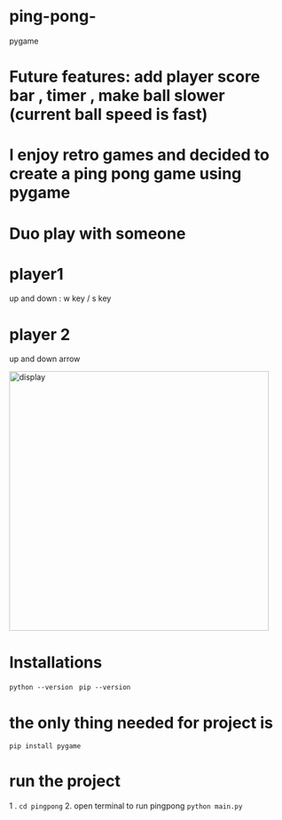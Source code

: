 # ping-pong- 
pygame 
# Future features: add player score bar , timer , make ball slower (current ball speed is fast) 


# I enjoy retro games and decided to create a ping pong game using pygame 

# Duo play with someone 
# player1 
up and down : w key / s key 

# player 2 
up and down arrow 
   
 

<img width="468" alt="display" src="https://github.com/antonioa6608/ping-pong-/assets/90696477/57888c0f-be7d-40ff-904a-e95f6c6b20bb">


# Installations 
`python --version `
`pip --version`
# the only thing needed for project is
`pip install pygame`

# run the project 
1 . `cd pingpong` 
2. open terminal to run pingpong 
`python main.py`
